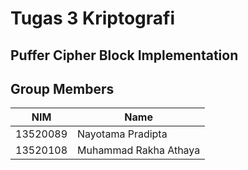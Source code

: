 # Tugas 3 Kriptografi
## Puffer Cipher Block Implementation

## Group Members
| NIM | Name |
| - | -|
| 13520089 | Nayotama Pradipta |
| 13520108 | Muhammad Rakha Athaya |